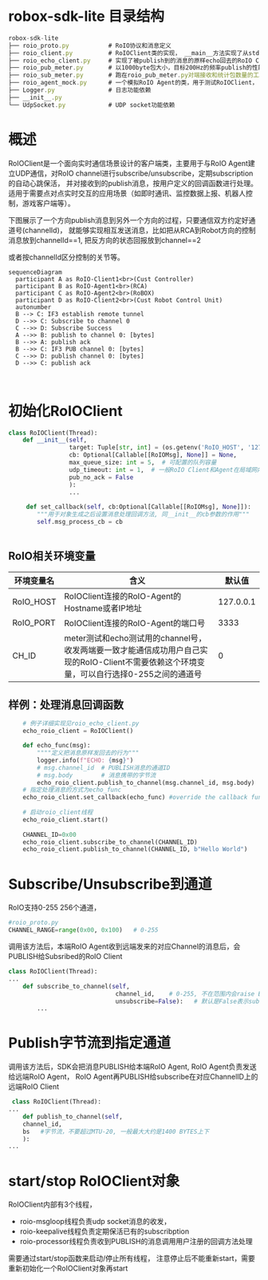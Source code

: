 
# robox-sdk-lite 目录结构



```javascript
robox-sdk-lite
├── roio_proto.py           # RoIO协议和消息定义
├── roio_client.py          # RoIOClient类的实现， __main__方法实现了从stdin获取输入消息后publish出去的功能
├── roio_echo_client.py     # 实现了被publish到的消息的原样echo回去的RoIO Client实现样例
├── roio_pub_meter.py       # 以1000byte包大小，目标200Hz的频率publish的性能测试工具
├── roio_sub_meter.py       # 跑在roio_pub_meter.py对端接收和统计包数量的工具，pub_meter发送的数量跟sub_meter应该对上
├── roio_agent_mock.py      # 一个模拟RoIO Agent的类，用于测试RoIOClient， 纯本地模拟RoIO Agent收到pub消息后，发给订阅者，这里没有通过RoDN的传递消息的过程
├── Logger.py               # 日志功能依赖
├── __init__.py
└── UdpSocket.py            # UDP socket功能依赖
```


# 概述

RoIOClient是一个面向实时通信场景设计的客户端类，主要用于与RoIO Agent建立UDP通信，对RoIO channel进行subscribe/unsubscribe，定期subscription的自动心跳保活， 并对接收到的publish消息，按用户定义的回调函数进行处理。适用于需要点对点实时交互的应用场景（如即时通讯、监控数据上报、机器人控制，游戏客户端等）。


下图展示了一个方向publish消息到另外一个方向的过程，只要通信双方约定好通道号(channelId)， 就能够实现相互发送消息，比如把从RCA到Robot方向的控制消息放到channelId==1, 把反方向的状态回报放到channel==2

或者按channelId区分控制的关节等。

```mermaidjs
sequenceDiagram
  participant A as RoIO-Client1<br>(Cust Controller)
  participant B as RoIO-Agent1<br>(RCA)
  participant C as RoIO-Agent2<br>(RoBOX)
  participant D as RoIO-Client2<br>(Cust Robot Control Unit)
  autonumber
  B --> C: IF3 establish remote tunnel
  D -->> C: Subscribe to channel 0
  C -->> D: Subscribe Success
  A -->> B: publish to channel 0: [bytes]
  B -->> A: publish ack
  B -->> C: IF3 PUB channel 0: [bytes]
  C -->> D: publish channel 0: [bytes]
  D -->> C: publish ack
  
  
```

# 初始化RoIOClient


```python
class RoIOClient(Thread):
    def __init__(self,
                 target: Tuple[str, int] = (os.getenv('RoIO_HOST', '127.0.0.1'), int(os.getenv('RoIO_PORT', '3333'))),
                 cb: Optional[Callable[[RoIOMsg], None]] = None,
                 max_queue_size: int = 5,  # 可配置的队列容量
                 udp_timeout: int = 1,  # 一般RoIO Client和Agent在局域网内, 响应时间一般不会超过1秒, 所以设置timeout为1秒
                 pub_no_ack = False
                 ):
                 ...
 
     def set_callback(self, cb:Optional[Callable[[RoIOMsg], None]]):
        """用于对象生成之后设置消息处理回调方法, 同__init__的cb参数的作用"""
        self.msg_process_cb = cb
            
```

## RoIO相关环境变量

| 环境变量名 | 含义 | 默认值 |
|----|----|----|
| RoIO_HOST | RoIOClient连接的RoIO-Agent的Hostname或者IP地址 | 127.0.0.1 |
| RoIO_PORT | RoIOClient连接的RoIO-Agent的端口号 | 3333 |
| CH_ID | meter测试和echo测试用的channel号，收发两端要一致才能通信成功用户自己实现的RoIO-Client不需要依赖这个环境变量，可以自行选择0-255之间的通道号 | 0 |

## 样例：处理消息回调函数


```python
    # 例子详细实现见roio_echo_client.py
    echo_roio_client = RoIOClient()

    def echo_func(msg):
        """"定义把消息原样发回去的行为"""
        logger.info(f"ECHO: {msg}")
        # msg.channel_id  # PUBLISH消息的通道ID
        # msg.body        # 消息携带的字节流 
        echo_roio_client.publish_to_channel(msg.channel_id, msg.body)
    # 指定处理消息的方式为echo_func
    echo_roio_client.set_callback(echo_func) #override the callback function upon published
    
    # 启动roio_client线程
    echo_roio_client.start()
    
    CHANNEL_ID=0x00
    echo_roio_client.subscribe_to_channel(CHANNEL_ID)
    echo_roio_client.publish_to_channel(CHANNEL_ID, b"Hello World")

```


# Subscribe/Unsubscribe到通道

RoIO支持0-255 256个通道，

```python
#roio_proto.py
CHANNEL_RANGE=range(0x00, 0x100)   # 0-255
```

调用该方法后，本端RoIO Agent收到远端发来的对应Channel的消息后，会PUBLISH给Subsribed的RoIO Client

```python
class RoIOClient(Thread):
...
    def subscribe_to_channel(self, 
                              channel_id,    # 0-255, 不在范围内会raise Exception
                              unsubscribe=False):   # 默认是False表示subscribe，如果是True表示unsubscribe
        ...
```


# Publish字节流到指定通道


调用该方法后，SDK会把消息PUBLISH给本端RoIO Agent, RoIO Agent负责发送给远端RoIO Agent， RoIO Agent再PUBLISH给subscribe在对应ChannelID上的远端RoIO Client


```python
 class RoIOClient(Thread):
...
    def publish_to_channel(self, 
    channel_id, 
    bs   #字节流，不要超过MTU-20, 一般最大大约是1400 BYTES上下
    ):
...
```


# start/stop RoIOClient对象

RoIOClient内部有3个线程，

* roio-msgloop线程负责udp socket消息的收发，
* roio-keepalive线程负责定期保活已有的subscribption
* roio-processor线程负责收到PUBLISH的消息调用用户注册的回调方法处理

需要通过start/stop函数来启动/停止所有线程， 注意停止后不能重新start，需要重新初始化一个RoIOClient对象再start


